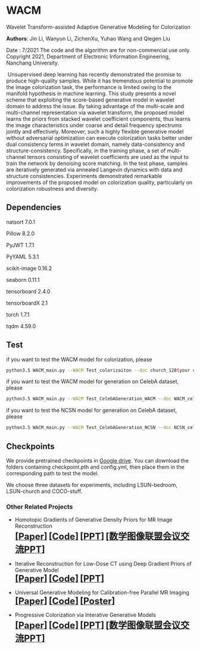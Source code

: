 # WACM

Wavelet Transform-assisted Adaptive Generative Modeling for Colorization

**Authors**: Jin Li, Wanyun Li, ZichenXu, Yuhao Wang and Qiegen Liu

Date : 7/2021 
The code and the algorithm are for non-commercial use only. 
Copyright 2021, Department of Electronic Information Engineering, Nanchang University.  

​    Unsupervised deep learning has recently demonstrated the promise to produce high-quality samples. While it has tremendous potential to promote the image colorization task, the performance is limited owing to the manifold hypothesis in machine learning. This study presents a novel scheme that exploiting the score-based generative model in wavelet domain to address the issue. By taking advantage of the multi-scale and multi-channel representation via wavelet transform, the proposed model learns the priors from stacked wavelet coefficient components, thus learns the image characteristics under coarse and detail frequency spectrums jointly and effectively. Moreover, such a highly flexible generative model without adversarial optimization can execute colorization tasks better under dual consistency terms in wavelet domain, namely data-consistency and structure-consistency. Specifically, in the training phase, a set of multi-channel tensors consisting of wavelet coefficients are used as the input to train the network by denoising score matching. In the test phase, samples are iteratively generated via annealed Langevin dynamics with data and structure consistencies. Experiments demonstrated remarkable improvements of the proposed model on colorization quality, particularly on colorization robustness and diversity.

## Dependencies


natsort 7.0.1

Pillow 8.2.0

PyJWT 1.7.1

PyYAML 5.3.1

scikit-image 0.16.2

seaborn 0.11.1

tensorboard 2.4.0

tensorboardX 2.1

torch 1.7.1

tqdm 4.59.0

## Test
if you want to test the WACM model for colorization, please 

```bash 
python3.5 WACM_main.py --WACM Test_colorizaiton --doc church_128(your checkpoint folder) --test --image_folder results(your output folder)
```

if you want to test the WACM model for generation on CelebA dataset, please

```bash 
python3.5 WACM_main.py --WACM Test_CelebAGeneration_WACM --doc WACM_celeba_128(your checkpoint folder) --test --image_folder results(your output folder)
```

if you want to test the NCSN model for generation on CelebA dataset, please

```bash 
python3.5 WACM_main.py --WACM Test_CelebAGeneration_NCSN --doc NCSN_celeba_128(your checkpoint folder) --test --image_folder results(your output folder)
```

## Checkpoints

We provide pretrained checkpoints in [Google drive](https://drive.google.com/drive/folders/15sMyRCCY_zPvQqHMt91cGzODy-I4Pbey?usp=sharing). You can download the folders containing checkpoint.pth and config.yml, then place them in the corresponding path to test the model.

We choose three datasets for experiments, including LSUN-bedroom, LSUN-church and COCO-stuff.


### Other Related Projects

  * Homotopic Gradients of Generative Density Priors for MR Image Reconstruction  
[<font size=5>**[Paper]**</font>](https://ieeexplore.ieee.org/abstract/document/9435335)   [<font size=5>**[Code]**</font>](https://github.com/yqx7150/HGGDP)   [<font size=5>**[PPT]**</font>](https://github.com/yqx7150/HGGDP/tree/master/Slide)   [<font size=5>**[数学图像联盟会议交流PPT]**</font>](https://github.com/yqx7150/EDAEPRec/tree/master/Slide)

 * Iterative Reconstruction for Low-Dose CT using Deep Gradient Priors of Generative Model  
[<font size=5>**[Paper]**</font>](https://ieeexplore.ieee.org/abstract/document/9703672)   [<font size=5>**[Code]**</font>](https://github.com/yqx7150/EASEL)   [<font size=5>**[PPT]**</font>](https://github.com/yqx7150/HGGDP/tree/master/Slide)

  * Universal Generative Modeling for Calibration-free Parallel MR Imaging  
[<font size=5>**[Paper]**</font>](https://biomedicalimaging.org/2022/)   [<font size=5>**[Code]**</font>](https://github.com/yqx7150/UGM-PI)   [<font size=5>**[Poster]**</font>](https://github.com/yqx7150/UGM-PI/blob/main/paper%20%23160-Poster.pdf)    
     
 * Progressive Colorization via Interative Generative Models  
[<font size=5>**[Paper]**</font>](https://ieeexplore.ieee.org/document/9258392)   [<font size=5>**[Code]**</font>](https://github.com/yqx7150/iGM)   [<font size=5>**[PPT]**</font>](https://github.com/yqx7150/HGGDP/tree/master/Slide)   [<font size=5>**[数学图像联盟会议交流PPT]**</font>](https://github.com/yqx7150/EDAEPRec/tree/master/Slide)
